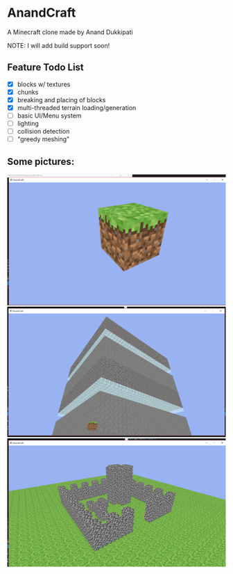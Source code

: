 # AnandCraft
A Minecraft clone made by Anand Dukkipati

NOTE: I will add build support soon!

## Feature Todo List
- [x] blocks w/ textures
- [x] chunks
- [x] breaking and placing of blocks
- [x] multi-threaded terrain loading/generation
- [ ] basic UI/Menu system
- [ ] lighting
- [ ] collision detection
- [ ] "greedy meshing"

## Some pictures:
![Grass Block](/screenshots/grass-block.jpg)
![Glass and Cobblestone](/screenshots/glass-and-cobble-chunk.jpg)
![Castle](/screenshots/castle.jpg)

